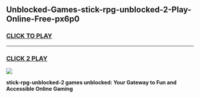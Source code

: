 
## Unblocked-Games-stick-rpg-unblocked-2-Play-Online-Free-px6p0
<h3>
<a href="https://premium76.site?title=stick-rpg-unblocked-2&ref=26A">CLICK TO PLAY</a></h3>
<hr>

<h3>
<a href="https://premium76.site?title=stick-rpg-unblocked-2&ref=26A">CLICK 2 PLAY</a>
  
</h3>

<a href="https://premium76.site?title=stick-rpg-unblocked-2&ref=26A"><img src="https://clearcache.store/games.png"></a>


**stick-rpg-unblocked-2 games unblocked: Your Gateway to Fun and Accessible Online Gaming**
